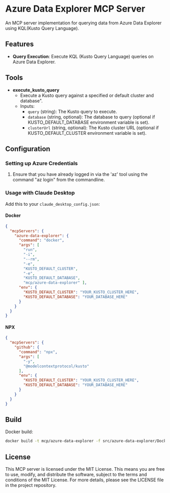 # Azure Data Explorer MCP Server

An MCP server implementation for querying data from Azure Data Explorer using KQL(Kusto Query Language).

## Features

- **Query Execution**: Execute KQL (Kusto Query Language) queries on Azure Data Explorer.

## Tools

- **execute_kusto_query**
  - Execute a Kusto query against a specified or default cluster and database".
  - Inputs:
    - `query` (string): The Kusto query to execute.
    - `database` (string, optional): The database to query (optional if KUSTO_DEFAULT_DATABASE environment variable is set).
    - `clusterUrl` (string, optional): The Kusto cluster URL (optional if KUSTO_DEFAULT_CLUSTER environment variable is set).

## Configuration

### Setting up Azure Credentials

1. Ensure that you have already logged in via the 'az' tool using the command "az login" from the commandline.

### Usage with Claude Desktop

Add this to your `claude_desktop_config.json`:

#### Docker

```json
{
  "mcpServers": {
    "azure-data-explorer": {
      "command": "docker",
      "args": [ 
        "run", 
        "-i", 
        "--rm", 
        "-e", 
        "KUSTO_DEFAULT_CLUSTER", 
        "-e", 
        "KUSTO_DEFAULT_DATABASE", 
        "mcp/azure-data-explorer" ],
      "env": {
        "KUSTO_DEFAULT_CLUSTER": "YOUR_KUSTO_CLUSTER_HERE",
        "KUSTO_DEFAULT_DATABASE": "YOUR_DATABASE_HERE"
      }
    }
  }
}
```

#### NPX

```json
{
  "mcpServers": {
    "github": {
      "command": "npx",
      "args": [
        "-y",
        "@modelcontextprotocol/kusto"
      ],
      "env": {
        "KUSTO_DEFAULT_CLUSTER": "YOUR_KUSTO_CLUSTER_HERE",
        "KUSTO_DEFAULT_DATABASE": "YOUR_DATABASE_HERE"
      }
    }
  }
}
```

## Build

Docker build:

```bash
docker build -t mcp/azure-data-explorer -f src/azure-data-explorer/Dockerfile .
```

## License

This MCP server is licensed under the MIT License. This means you are free to use, modify, and distribute the software, subject to the terms and conditions of the MIT License. For more details, please see the LICENSE file in the project repository.